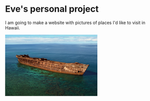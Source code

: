 # Eve's personal project

I am going to make a website with pictures of places I'd like to visit in Hawaii.

<img src="pictures/lanai_shipwreck.jpg" alt="Lanai Shipwreck" class="inline" width="300" height="200"/>
